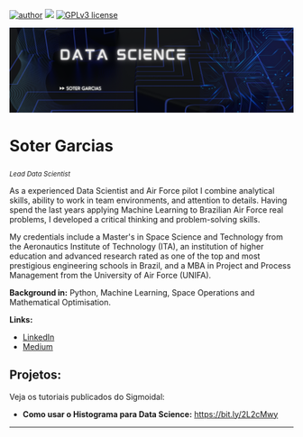 [![author](https://img.shields.io/badge/https%3A%2F%2Fwww.linkedin.com%2Fin%2Fsoter-garcias-70165968?label=author&color=%23D7624D
)]([https://www.linkedin.com/in/carlosfab](https://www.linkedin.com/in/soter-garcias-70165968)) 
[![](https://img.shields.io/badge/python-3.7+-blue.svg)](https://www.python.org/downloads/release/python-365/) 
[![GPLv3 license](https://img.shields.io/badge/License-GPLv3-blue.svg)](http://perso.crans.org/besson/LICENSE.html) 


<p align="center">
  <img src="LinkedIn Banner.png" >
</p>

# Soter Garcias
<sub>*Lead Data Scientist* </sub>

As a experienced Data Scientist and Air Force pilot I combine analytical skills, ability to work in team environments, and attention to details. Having spend the last years applying Machine Learning to Brazilian Air Force real problems, I developed a critical thinking and problem-solving skills.

My credentials include a Master's in Space Science and Technology from the Aeronautics Institute of Technology (ITA), an institution of higher education and advanced research rated as one of the top and most prestigious engineering schools in Brazil, and a MBA in Project and Process Management from the University of Air Force (UNIFA).

**Background in:** Python, Machine Learning, Space Operations and Mathematical Optimisation.

**Links:**

* [LinkedIn](https://www.linkedin.com/in/soter-garcias-70165968)
* [Medium](https://medium.com/@amendiz)



## Projetos:
Veja os tutoriais publicados do Sigmoidal:

* **Como usar o Histograma para Data Science:** https://bit.ly/2L2cMwy


---
